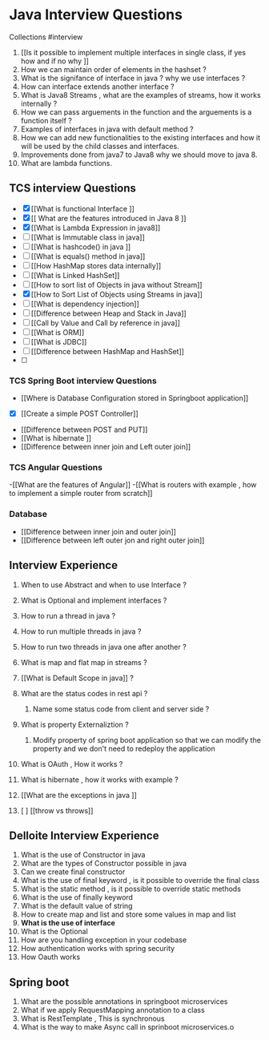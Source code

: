  # Java Interview Questions
 Collections
#interview

1.  [[Is it possible to implement multiple interfaces in single class, if yes how and if no why ]]
2.  How we can maintain order of elements in the hashset ?
3.  What is the signifance of interface in java ? why we use interfaces ?
4.  How can interface extends another interface ?
5.  What is Java8 Streams , what are the examples of streams, how it works internally ?
6.  How we can pass arguements in the function and the arguements is a function itself ?
7.  Examples of interfaces in java with default method ?
8.  How we can add new functionalities to the existing interfaces and how it will be used by the child classes and interfaces.
9.  Improvements done from java7 to Java8 why we should move to java 8.
10.  What are lambda functions.



## TCS interview Questions
- [x] [[What is functional Interface ]]
- [x] [[ What are the features introduced in Java 8 ]]
- [x] [[What is Lambda Expression in java8]]
- [ ] [[What is Immutable class in java]]
- [ ] [[What is hashcode() in java ]] 
- [ ] [[What is equals() method in java]]
- [ ] [[How HashMap stores data internally]]
- [ ] [[What is Linked HashSet]]
- [ ] [[How to sort list of Objects in java without Stream]]
- [x] [[How to Sort List of Objects using Streams in java]]
- [ ] [[What is dependency injection]]
- [ ] [[Difference between Heap and Stack in Java]]
- [ ] [[Call by Value and Call by reference in java]]
- [ ] [[What is ORM]]
- [ ] [[What is JDBC]]
- [ ] [[Difference between HashMap and HashSet]]
- [ ] 

### TCS Spring Boot interview Questions
- [[Where is Database Configuration stored in Springboot application]]
- [x] [[Create a simple POST Controller]]
- [[Difference between POST and PUT]]
- [[What is hibernate ]]
- [[Difference between inner join and Left outer join]]


### TCS Angular Questions
-[[What are the features of Angular]]
-[[What is routers with example , how to implement a simple router from scratch]]

### Database
- [[Difference between inner join and outer join]]
- [[Difference between left outer jon and right outer join]]


## Interview Experience
1. When to use Abstract and when to use Interface ?
2. What is Optional and implement interfaces ?
3. How to run a thread in java ?
4. How to run multiple threads in java ?
5. How to run two threads in java one after another ?
6. What is map and flat map in streams ?
7. [[What is Default Scope in java]] ?
8. What are the status codes in rest api ?
	1. Name some status code from client and server side ?

9. What is property Externaliztion ?
	1. Modify property of spring boot application so that we can modify the property and we don't need to redeploy the application

10. What is OAuth , How it works ?
11. What is hibernate , how it works with example ?
12. [[What are the exceptions in java ]]
13. [ ] [[throw vs throws]]


## Delloite Interview Experience
1. What is the use of Constructor in java 
2. What are the types of Constructor possible in java
3. Can we create final constructor
4. What is the use of final keyword , is it possible to override the final class
5. What is the static method , is it possible to override static methods
6. What is the use of finally keyword 
7. What is the default value of string 
8. How to create map and list and store some values in map and list 
9. **What is the use of interface**
10. What is the Optional<T>
11. How are you handling exception in your codebase
12. How authentication works with spring security
13. How Oauth works 


## Spring boot 
1. What are the possible annotations in springboot microservices
2. What if we apply RequestMapping annotation to a class
3. What is RestTemplate , This is synchronous
4. What is the way to make Async call in sprinboot microservices.o












